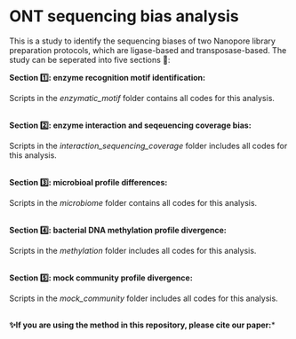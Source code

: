 # ONT sequencing bias analysis
This is a study to identify the sequencing biases of two Nanopore library preparation protocols, which are ligase-based and transposase-based. The study can be seperated into five sections 📝:


**Section 1️⃣: enzyme recognition motif identification:**

Scripts in the *enzymatic_motif* folder contains all codes for this analysis.
<br/><br/>

**Section 2️⃣: enzyme interaction and seqeuencing coverage bias:**

Scripts in the *interaction_sequencing_coverage* folder includes all codes for this analysis.
<br/><br/>

**Section 3️⃣: microbioal profile differences:**

Scripts in the *microbiome* folder contains all codes for this analysis.
<br/><br/>

**Section 4️⃣: bacterial DNA methylation profile divergence:**

Scripts in the *methylation* folder includes all codes for this analysis.
<br/><br/>

**Section 5️⃣: mock community profile divergence:**

Scripts in the *mock_community* folder includes all codes for this analysis.
<br/><br/>

**✨If you are using the method in this repository, please cite our paper:***
